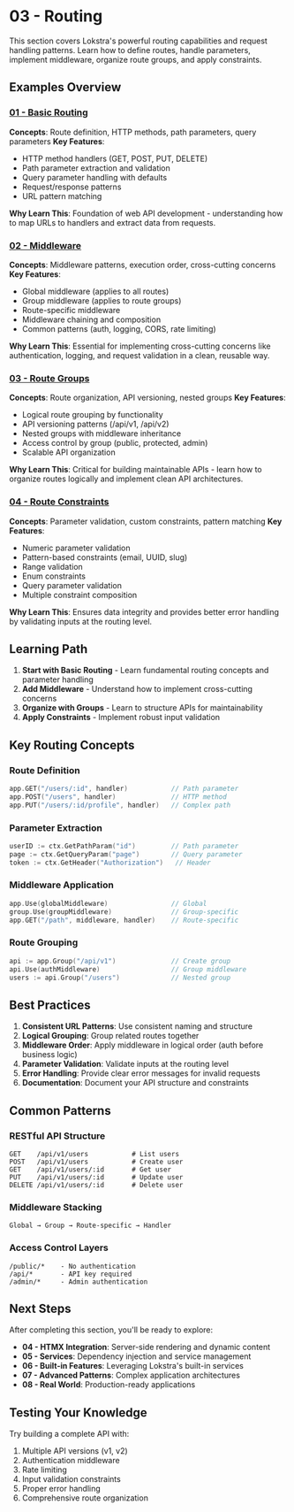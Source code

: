 # 03 - Routing

This section covers Lokstra's powerful routing capabilities and request handling patterns. Learn how to define routes, handle parameters, implement middleware, organize route groups, and apply constraints.

## Examples Overview

### [01 - Basic Routing](./01_basic_routing/)
**Concepts**: Route definition, HTTP methods, path parameters, query parameters
**Key Features**:
- HTTP method handlers (GET, POST, PUT, DELETE)
- Path parameter extraction and validation
- Query parameter handling with defaults
- Request/response patterns
- URL pattern matching

**Why Learn This**: Foundation of web API development - understanding how to map URLs to handlers and extract data from requests.

### [02 - Middleware](./02_middleware/)
**Concepts**: Middleware patterns, execution order, cross-cutting concerns
**Key Features**:
- Global middleware (applies to all routes)
- Group middleware (applies to route groups)
- Route-specific middleware
- Middleware chaining and composition
- Common patterns (auth, logging, CORS, rate limiting)

**Why Learn This**: Essential for implementing cross-cutting concerns like authentication, logging, and request validation in a clean, reusable way.

### [03 - Route Groups](./03_route_groups/)
**Concepts**: Route organization, API versioning, nested groups
**Key Features**:
- Logical route grouping by functionality
- API versioning patterns (/api/v1, /api/v2)
- Nested groups with middleware inheritance
- Access control by group (public, protected, admin)
- Scalable API organization

**Why Learn This**: Critical for building maintainable APIs - learn how to organize routes logically and implement clean API architectures.

### [04 - Route Constraints](./04_route_constraints/)
**Concepts**: Parameter validation, custom constraints, pattern matching
**Key Features**:
- Numeric parameter validation
- Pattern-based constraints (email, UUID, slug)
- Range validation
- Enum constraints
- Query parameter validation
- Multiple constraint composition

**Why Learn This**: Ensures data integrity and provides better error handling by validating inputs at the routing level.

## Learning Path

1. **Start with Basic Routing** - Learn fundamental routing concepts and parameter handling
2. **Add Middleware** - Understand how to implement cross-cutting concerns
3. **Organize with Groups** - Learn to structure APIs for maintainability
4. **Apply Constraints** - Implement robust input validation

## Key Routing Concepts

### Route Definition
```go
app.GET("/users/:id", handler)           // Path parameter
app.POST("/users", handler)              // HTTP method
app.PUT("/users/:id/profile", handler)   // Complex path
```

### Parameter Extraction
```go
userID := ctx.GetPathParam("id")         // Path parameter
page := ctx.GetQueryParam("page")        // Query parameter
token := ctx.GetHeader("Authorization")   // Header
```

### Middleware Application
```go
app.Use(globalMiddleware)                // Global
group.Use(groupMiddleware)               // Group-specific
app.GET("/path", middleware, handler)    // Route-specific
```

### Route Grouping
```go
api := app.Group("/api/v1")              // Create group
api.Use(authMiddleware)                  // Group middleware
users := api.Group("/users")             // Nested group
```

## Best Practices

1. **Consistent URL Patterns**: Use consistent naming and structure
2. **Logical Grouping**: Group related routes together
3. **Middleware Order**: Apply middleware in logical order (auth before business logic)
4. **Parameter Validation**: Validate inputs at the routing level
5. **Error Handling**: Provide clear error messages for invalid requests
6. **Documentation**: Document your API structure and constraints

## Common Patterns

### RESTful API Structure
```
GET    /api/v1/users           # List users
POST   /api/v1/users           # Create user
GET    /api/v1/users/:id       # Get user
PUT    /api/v1/users/:id       # Update user
DELETE /api/v1/users/:id       # Delete user
```

### Middleware Stacking
```
Global → Group → Route-specific → Handler
```

### Access Control Layers
```
/public/*    - No authentication
/api/*       - API key required
/admin/*     - Admin authentication
```

## Next Steps

After completing this section, you'll be ready to explore:
- **04 - HTMX Integration**: Server-side rendering and dynamic content
- **05 - Services**: Dependency injection and service management
- **06 - Built-in Features**: Leveraging Lokstra's built-in services
- **07 - Advanced Patterns**: Complex application architectures
- **08 - Real World**: Production-ready applications

## Testing Your Knowledge

Try building a complete API with:
1. Multiple API versions (v1, v2)
2. Authentication middleware
3. Rate limiting
4. Input validation constraints
5. Proper error handling
6. Comprehensive route organization